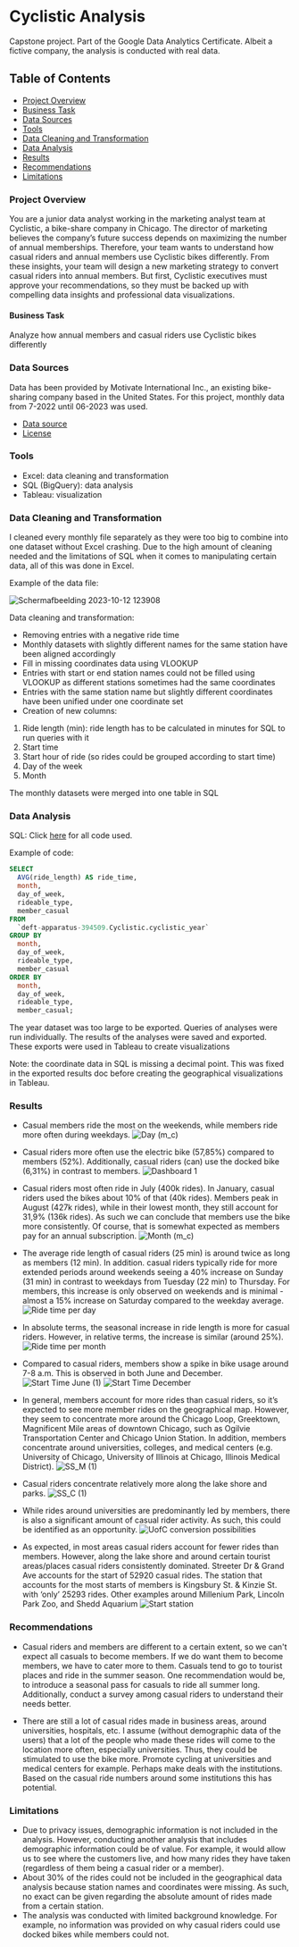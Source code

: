 # Cyclistic Analysis
Capstone project. Part of the Google Data Analytics Certificate.
Albeit a fictive company, the analysis is conducted with real data.

## Table of Contents
- [Project Overview](#project-overview)
- [Business Task](#business-task)
- [Data Sources](#data-sources)
- [Tools](#tools)
- [Data Cleaning and Transformation](#data-cleaning-and-transformation)
- [Data Analysis](#data-analysis)
- [Results](#results)
- [Recommendations](#recommendations)
- [Limitations](#limitations)



### Project Overview
You are a junior data analyst working in the marketing analyst team at Cyclistic, a bike-share company in Chicago. The director of marketing believes the company’s future success depends on maximizing the number of annual memberships. Therefore, your team wants to understand how casual riders and annual members use Cyclistic bikes differently. From these insights, your team will design a new marketing strategy to convert casual riders into annual members. But first, Cyclistic executives must approve your recommendations, so they must be backed up with compelling data insights and professional data visualizations.

#### Business Task
Analyze how annual members and casual riders use Cyclistic bikes differently

### Data Sources

Data has been provided by Motivate International Inc., an existing bike-sharing company based in the United States. 
For this project, monthly data from 7-2022 until 06-2023 was used.

- [Data source](https://divvy-tripdata.s3.amazonaws.com/index.html)
- [License](https://divvybikes.com/data-license-agreement)

### Tools
- Excel: data cleaning and transformation
- SQL (BigQuery): data analysis
- Tableau: visualization

### Data Cleaning and Transformation
I cleaned every monthly file separately as they were too big to combine into one dataset without Excel crashing. Due to the high amount of cleaning needed and the limitations of SQL when it comes to manipulating certain data, all of this was done in Excel.

Example of the data file:


![Schermafbeelding 2023-10-12 123908](https://github.com/Roenhoogland/Data-Analytics/assets/145770693/3ed0d45b-bd38-448b-a9e9-de252b9bb5a0)


Data cleaning and transformation:
-	Removing entries with a negative ride time
-	Monthly datasets with slightly different names for the same station have been aligned accordingly
-	Fill in missing coordinates data using VLOOKUP
-	Entries with start or end station names could not be filled using VLOOKUP as different stations sometimes had the same coordinates
-	Entries with the same station name but slightly different coordinates have been unified under one coordinate set
-	Creation of new columns:
1. Ride length (min): ride length has to be calculated in minutes for SQL to run queries with it
2. Start time
3. Start hour of ride (so rides could be grouped according to start time)
4. Day of the week
5. Month

The monthly datasets were merged into one table in SQL

### Data Analysis
SQL: Click [here](https://console.cloud.google.com/bigquery?sq=1018093740843:8d0da4f3d6f54be487951c496dfb8134) for all code used.

Example of code:
```sql
SELECT
  AVG(ride_length) AS ride_time,
  month,
  day_of_week,
  rideable_type,
  member_casual
FROM
  `deft-apparatus-394509.Cyclistic.cyclistic_year`
GROUP BY
  month,
  day_of_week,
  rideable_type,
  member_casual
ORDER BY
  month,
  day_of_week,
  rideable_type,
  member_casual; 
```
The year dataset was too large to be exported. Queries of analyses were run individually. The results of the analyses were saved and exported. These exports were used in Tableau to create visualizations

Note: the coordinate data in SQL is missing a decimal point. This was fixed in the exported results doc before creating the geographical visualizations in Tableau.

### Results
- Casual members ride the most on the weekends, while members ride more often during weekdays.
![Day (m_c)](https://github.com/Roenhoogland/Data-Analytics/assets/145770693/b95c515d-ab6b-4c75-9023-a6457b899b3b)



- Casual riders more often use the electric bike (57,85%) compared to members (52%). Additionally, casual riders (can) use the docked bike (6,31%) in contrast to members.
![Dashboard 1](https://github.com/Roenhoogland/Data-Analytics/assets/145770693/070d1e19-6b86-44cf-a90b-d67a82fa48c7)



-	Casual riders most often ride in July (400k rides). In January, casual riders used the bikes about 10% of that (40k rides). Members peak in August (427k rides), while in their lowest month, they still account for 31,9% (136k rides). As such we can conclude that members use the bike more consistently. Of course, that is somewhat expected as members pay for an annual subscription.
![Month (m_c)](https://github.com/Roenhoogland/Data-Analytics/assets/145770693/62f60741-dda5-4067-bc5d-6e6a92731fa4)


-	The average ride length of casual riders (25 min) is around twice as long as members (12 min). In addition. casual riders typically ride for more extended periods around weekends seeing a 40% increase on Sunday (31 min) in contrast to weekdays from Tuesday (22 min) to Thursday. For members, this increase is only observed on weekends and is minimal - almost a 15% increase on Saturday compared to the weekday average.
![Ride time per day](https://github.com/Roenhoogland/Data-Analytics/assets/145770693/41b91136-b278-44a9-ad6c-7fda69ba2295)




- In absolute terms, the seasonal increase in ride length is more for casual riders. However, in relative terms, the increase is similar (around 25%).
![Ride time per month](https://github.com/Roenhoogland/Data-Analytics/assets/145770693/dc77abde-1d3c-48dc-a96a-fcea4387037e)



-	Compared to casual riders, members show a spike in bike usage around 7-8 a.m. This is observed in both June and December.
![Start Time June (1)](https://github.com/Roenhoogland/Data-Analytics/assets/145770693/1009de7c-8f64-409b-a234-713c53c96411)
![Start Time December](https://github.com/Roenhoogland/Data-Analytics/assets/145770693/0c2c5024-1b01-4e2e-b129-8bf1fec4a6fa)



  
-	In general, members account for more rides than casual riders, so it’s expected to see more member rides on the geographical map. However, they seem to concentrate more around the Chicago Loop, Greektown, Magnificent Mile areas of downtown Chicago, such as Ogilvie Transportation Center and Chicago Union Station. In addition, members concentrate around universities, colleges, and medical centers (e.g. University of Chicago, University of Illinois at Chicago, Illinois Medical District).
![SS_M (1)](https://github.com/Roenhoogland/Data-Analytics/assets/145770693/c28d4ace-7c34-4120-8357-aaea0f9b333e)
- Casual riders concentrate relatively more along the lake shore and parks.
![SS_C (1)](https://github.com/Roenhoogland/Data-Analytics/assets/145770693/47b264b5-f025-4d49-a283-eb96b256a264)

- While rides around universities are predominantly led by members, there is also a significant amount of casual rider activity. As such, this could be identified as an opportunity.
![UofC conversion possibilities](https://github.com/Roenhoogland/Data-Analytics/assets/145770693/96e6313b-e65f-4fb0-9ce5-7e50556e841a)


-	As expected, in most areas casual riders account for fewer rides than members. However, along the lake shore and around certain tourist areas/places casual riders consistently dominated.  Streeter Dr & Grand Ave accounts for the start of 52920 casual rides. The station that accounts for the most starts of members is Kingsbury St. & Kinzie St. with ‘only’ 25293 rides. Other examples around Millenium Park, Lincoln Park Zoo, and Shedd Aquarium
![Start station](https://github.com/Roenhoogland/Data-Analytics/assets/145770693/9eb7883c-e24f-471f-9602-484f865b566b)



### Recommendations
- Casual riders and members are different to a certain extent, so we can't expect all casuals to become members. If we do want them to become members, we have to cater more to them. Casuals tend to go to tourist places and ride in the summer season. One recommendation would be, to introduce a seasonal pass for casuals to ride all summer long. Additionally, conduct a survey among casual riders to understand their needs better.
  
- There are still a lot of casual rides made in business areas, around universities, hospitals, etc. I assume (without demographic data of the users) that a lot of the people who made these rides will come to the location more often, especially universities. Thus, they could be stimulated to use the bike more. Promote cycling at universities and medical centers for example. Perhaps make deals with the institutions. Based on the casual ride numbers around some institutions this has potential.

### Limitations
- Due to privacy issues, demographic information is not included in the analysis. However, conducting another analysis that includes demographic information could be of value. For example, it would allow us to see where the customers live, and how many rides they have taken (regardless of them being a casual rider or a member).
- About 30% of the rides could not be included in the geographical data analysis because station names and coordinates were missing. As such, no exact can be given regarding the absolute amount of rides made from a certain station.
- The analysis was conducted with limited background knowledge. For example, no information was provided on why casual riders could use docked bikes while members could not. 
